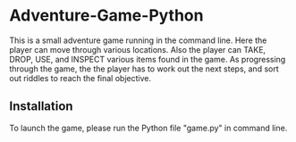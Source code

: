 # Adventure-Game-Python
This is a small adventure game running in the command line.
Here the player can move through various locations.
Also the player can TAKE, DROP, USE, and INSPECT various items found in the game.
As progressing through the game, the the player has to work out the next steps, and sort out riddles to reach the final objective.

## Installation
To launch the game, please run the Python file "game.py" in command line.
